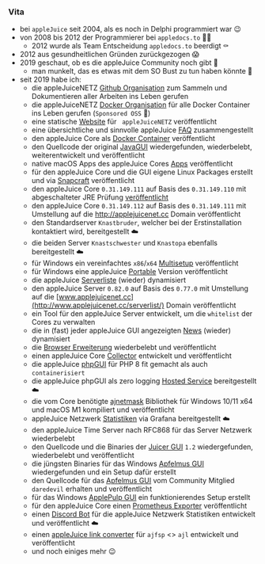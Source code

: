 ### Vita

- bei `appleJuice` seit 2004, als es noch in Delphi programmiert war :wink:
- von 2008 bis 2012 der Programmierer bei `appledocs.to` :man_technologist:
    - 2012 wurde als Team Entscheidung `appledocs.to` beerdigt :coffin:
- 2012 aus gesundheitlichen Gründen zurückgezogen :scream:
- 2019 geschaut, ob es die appleJuice Community noch gibt :wave:
    - man munkelt, das es etwas mit dem SO Bust zu tun haben könnte :see_no_evil:
- seit 2019 habe ich:
    - die appleJuiceNETZ [Github Organisation](https://github.com/applejuicenetz) zum Sammeln und Dokumentieren aller Arbeiten ins Leben gerufen
    - die appleJuiceNETZ [Docker Organisation](https://hub.docker.com/u/applejuicenetz) für alle Docker Container ins Leben gerufen (`Sponsored OSS` :tada:)
    - eine statische [Website](https://applejuicenetz.github.io/) für ` appleJuiceNETZ` veröffentlicht
    - eine übersichtliche und sinnvolle appleJuice [FAQ](https://applejuicenetz.github.io/faq/) zusammengestellt
    - den appleJuice Core als [Docker Container](https://hub.docker.com/r/applejuicenetz/core) veröffentlicht
    - den Quellcode der original [JavaGUI](https://github.com/applejuicenetz/gui-java) wiedergefunden, wiederbelebt, weiterentwickelt und veröffentlicht
    - native macOS Apps des appleJuice Cores [Apps](https://applejuicenetz.github.io/downloads/applejuice-macos/) veröffentlicht
    - für den appleJuice Core und die GUI eigene Linux Packages erstellt und via [Snapcraft](https://snapcraft.io/search?q=applejuicenet) veröffentlicht
    - den appleJuice Core `0.31.149.111` auf Basis des `0.31.149.110` mit abgeschalteter JRE Prüfung [veröffentlicht](https://applejuicenetz.github.io/downloads/applejuice-core/)
    - den appleJuice Core `0.31.149.112` auf Basis des `0.31.149.111` mit Umstellung auf die http://applejuicenet.cc Domain veröffentlicht
    - den Standardserver `Knastbruder`, welcher bei der Erstinstallation kontaktiert wird, bereitgestellt :cloud:
    - die beiden Server `Knastschwester` und `Knastopa` ebenfalls bereitgestellt :cloud:
    - für Windows ein vereinfachtes `x86`/`x64` [Multisetup](https://github.com/applejuicenetz/setup) veröffentlicht
    - für Windows eine appleJuice [Portable](https://github.com/applejuicenetz/portable) Version veröffentlicht
    - die appleJuice [Serverliste](http://www.applejuicenet.cc/serverlist/) (wieder) dynamisiert
    - den appleJuice Server `0.82.0` auf Basis des `0.77.0` mit Umstellung auf die [www.applejuicenet.cc](http://www.applejuicenet.cc/serverlist/) Domain veröffentlicht
    - ein Tool für den appleJuice Server entwickelt, um die `whitelist` der Cores zu verwalten
    - die in (fast) jeder appleJuice GUI angezeigten [News](https://github.com/applejuicenetz/news) (wieder) dynamisiert
    - die [Browser Erweiterung](https://github.com/applejuicenetz/browser-extension) wiederbelebt und veröffentlicht
    - einen appleJuice Core [Collector](https://applejuicenetz.github.io/downloads/applejuice-collector/) entwickelt und veröffentlicht
    - die appleJuice [phpGUI](https://github.com/applejuicenetz/phpgui) für PHP 8 fit gemacht als auch `containerisiert`
    - die appleJuice phpGUI als zero logging [Hosted Service](https://phpgui.applejuicenet.cc) bereitgestellt :cloud:
    - die vom Core benötigte [ajnetmask](https://github.com/applejuicenetz/ajnetmask) Bibliothek für Windows 10/11 x64 und macOS M1 kompiliert und veröffentlicht
    - appleJuice Netzwerk [Statistiken](https://grafana.applejuicenet.cc/) via Grafana bereitgestellt :cloud:
    - den appleJuice Time Server nach RFC868 für das Server Netzwerk wiederbelebt
    - den Quellcode und die Binaries der [Juicer GUI](https://github.com/applejuicenetz/gui-juicer/) `1.2` wiedergefunden, wiederbelebt und veröffentlicht
    - die jüngsten Binaries für das Windows [Apfelmus GUI](https://applejuicenetz.github.io/downloads/applejuice-apfelmus-gui/) wiedergefunden und ein Setup dafür erstellt
    - den Quellcode für das [Apfelmus GUI](https://github.com/applejuicenetz/gui-apfelmus) vom Community Mitglied `daredevil` erhalten und veröffentlicht
    - für das Windows [ApplePulp GUI](https://applejuicenetz.github.io/downloads/applejuice-applepulp-gui/) ein funktionierendes Setup erstellt
    - für den appleJuice Core einen [Prometheus Exporter](https://github.com/applejuicenetz/prometheus_exporter) veröffentlicht
    - einen [Discord Bot](https://github.com/applejuicenetz/discord-bot) für die appleJuice Netzwerk Statistiken entwickelt und veröffentlicht :cloud:
    - einen [appleJuice link converter](https://applejuicenetz.github.io/link-converter/) für `ajfsp` <> `ajl` entwickelt und veröffentlicht
    - und noch einiges mehr :wink: 

